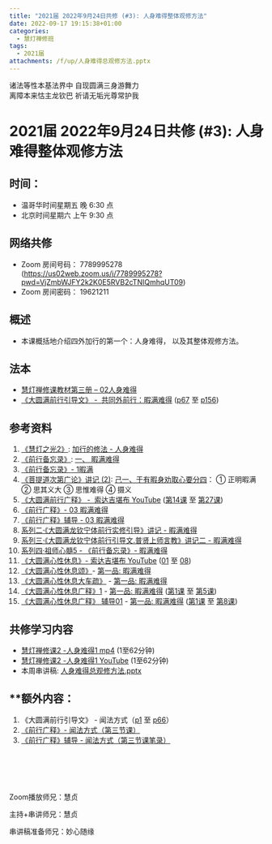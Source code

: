 ```yaml
---
title: "2021届 2022年9月24日共修 (#3): 人身难得整体观修方法"
date: 2022-09-17 19:15:38+01:00
categories:
  - 慧灯禅修班
tags:
  - 2021届
attachments: /f/up/人身难得总观修方法.pptx
---
```

<!--StartFragment-->

诸法等性本基法界中 自现圆满三身游舞力\
离障本来怙主龙钦巴 祈请无垢光尊常护我

# 2021届 2022年9月24日共修 (#3): 人身难得整体观修方法

<!--EndFragment-->

<!--StartFragment-->

## 时间：

* 温哥华时间星期五 晚 6:30 点
* 北京时间星期六 上午 9:30 点

## 网络共修

* Zoom 房间号码： 7789995278 (<https://us02web.zoom.us/j/7789995278?pwd=VjZmbWJFY2k2K0E5RVB2cTNIQmhqUT09>)
* Zoom 房间密码： 19621211

<!--EndFragment-->

<!--StartFragment-->

## 概述

* 本课概括地介绍四外加行的第一个：人身难得， 以及其整体观修方法。

## 法本

* [慧灯禅修课教材第三册 – 02人身难得](https://huidengchanxiu.net/books/b3/3-02/)
* [《大圆满前行引导文》 -  共同外前行：暇满难得](https://huidengchanxiu.net/books/dymqx#%E4%B8%80%E6%9A%87%E6%BB%A1%E9%9A%BE%E5%BE%97) ([p67](https://huidengchanxiu.net/books/dymqx#p67) 至 [p156](https://huidengchanxiu.net/books/dymqx#p156))

## 参考资料

1. [《慧灯之光2》](https://huidengchanxiu.net/refs/hdzg/02): [加行的修法 - 人身难得](https://huidengchanxiu.net/refs/hdzg/02#%E5%8A%A0%E8%A1%8C%E7%9A%84%E4%BF%AE%E6%B3%95------%E4%BA%BA%E8%BA%AB%E9%9A%BE%E5%BE%97)
2. [《前行备忘录》](https://huidengchanxiu.net/refs/qxbwl/): [一、 暇满难得](https://huidengchanxiu.net/refs/qxbwl/#%E4%B8%80-%E6%9A%87%E6%BB%A1%E9%9A%BE%E5%BE%97)
3. [《前行备忘录》- 1暇满](https://huidengchanxiu.net/refs/qxbwl/qxxl4-01xm)
4. [《菩提道次第广论》讲记 (2)](https://huidengchanxiu.net/refs/ptdcdgl/2): [己一、于有暇身劝取心要分四](https://huidengchanxiu.net/refs/ptdcdgl/2#%E5%B7%B1%E4%B8%80%E4%BA%8E%E6%9C%89%E6%9A%87%E8%BA%AB%E5%8A%9D%E5%8F%96%E5%BF%83%E8%A6%81%E5%88%86%E5%9B%9B--%E6%AD%A3%E6%98%8E%E6%9A%87%E6%BB%A1--%E6%80%9D%E5%85%B6%E4%B9%89%E5%A4%A7--%E6%80%9D%E6%83%9F%E9%9A%BE%E5%BE%97--%E6%91%84%E4%B9%89)： ① 正明暇满 ② 思其义大 ③ 思惟难得 ④ 摄义
5. [《大圆满前行广释》 -  索达吉堪布 YouTube](https://www.youtube.com/watch?v=xQwi7FBt7KY&list=PL0ERwy6s1uTeLz5leHEj-VcSWrU6TnVMW) ([第14课](https://www.youtube.com/watch?v=Mo-g0lcK0s4&list=PL0ERwy6s1uTeLz5leHEj-VcSWrU6TnVMW&index=15) 至 [第27课](https://www.youtube.com/watch?v=rk_g_e0zyS8&list=PL0ERwy6s1uTeLz5leHEj-VcSWrU6TnVMW&index=27))
6. [《前行广释》- 03 暇满难得](https://huidengchanxiu.net/refs/qxgs/qxgs-03xm)
7. [《前行广释》辅导 - 03 暇满难得](https://huidengchanxiu.net/refs/qxgs/fudao/qxgsfd-03xm)
8. [系列二·《大圆满龙钦宁体前行实修引导》讲记 - 暇满难得](https://huidengchanxiu.net/refs/xmfw/s2-sxyd1-xmnd)
9. [系列三·《大圆满龙钦宁体前行引导文.普贤上师言教》讲记二 - 暇满难得](https://huidengchanxiu.net/refs/xmfw/s3-ydw2-xmnd)
10. [系列四·祖师心髓5 - 《前行备忘录》- 暇满难得](https://huidengchanxiu.net/refs/xmfw/s4-zsxs5-qxbwl-xmnd)
11. [《大圆满心性休息》- 索达吉堪布 YouTube](https://www.youtube.com/playlist?list=PLAnEIprIVklebrDFUKaC67LssdOO2y87p) ([01](https://www.youtube.com/watch?v=U5dkOcEX8E4&list=PLAnEIprIVklebrDFUKaC67LssdOO2y87p&index=1&t=305s) 至 [08](https://www.youtube.com/watch?v=avfmALAhwl8&list=PLAnEIprIVklebrDFUKaC67LssdOO2y87p&index=8))
12. [《大圆满心性休息颂》](https://huidengchanxiu.net/refs/dymxxxx/dymxxxx)- [第一品: 暇满难得](https://huidengchanxiu.net/refs/dymxxxx/dymxxxx#%E7%AC%AC%E4%B8%80%E5%93%81%E6%9A%87%E6%BB%A1%E9%9A%BE%E5%BE%97) 
13. [《大圆满心性休息大车疏》](https://huidengchanxiu.net/refs/dymxxxx/dymxxxx-dcs) - [第一品: 暇满难得](https://huidengchanxiu.net/refs/dymxxxx/dymxxxx-dcs#%E7%AC%AC%E4%B8%80%E5%93%81-%E6%9A%87%E6%BB%A1%E9%9A%BE%E5%BE%97)
14. [《大圆满心性休息广释》1](https://huidengchanxiu.net/refs/dymxxxx/dymxxxx-gs1) - [第一品: 暇满难得](https://huidengchanxiu.net/refs/dymxxxx/dymxxxx-gs1#%E7%AC%AC%E4%B8%80%E5%93%81-%E6%9A%87%E6%BB%A1%E9%9A%BE%E5%BE%97) ([第1课](https://huidengchanxiu.net/refs/dymxxxx/dymxxxx-gs1#%E7%AC%AC%E4%B8%80%E8%AF%BE) 至 [第5课](https://huidengchanxiu.net/refs/dymxxxx/dymxxxx-gs1#%E7%AC%AC%E4%BA%94%E8%AF%BE))
15. [《大圆满心性休息广释》 辅导01](https://huidengchanxiu.net/refs/dymxxxx/fudao/fd-01) - [第一品: 暇满难得](https://huidengchanxiu.net/refs/dymxxxx/fudao/fd-01#%E7%AC%AC%E4%B8%80%E5%93%81%E6%9A%87%E6%BB%A1%E9%9A%BE%E5%BE%97) ([第1课](https://huidengchanxiu.net/refs/dymxxxx/fudao/fd-01#%E7%AC%AC%E4%B8%80%E8%AF%BE) 至 [第8课](https://huidengchanxiu.net/refs/dymxxxx/fudao/fd-01#%E7%AC%AC%E5%85%AB%E8%AF%BE))

## **共修学习内容**

* [慧灯禅修课2 -人身难得1 mp4](http://huidengchanxiu.net/jmy/%e6%85%a7%e7%81%af%e7%a6%85%e4%bf%ae%e8%af%be/%e6%85%a7%e7%81%af%e7%a6%85%e4%bf%ae%e8%af%be%e7%ac%ac%e4%b8%89%e5%86%8c/02-1%20%e6%85%a7%e7%81%af%e7%a6%85%e4%bf%ae%e8%af%be2%20%e4%ba%ba%e8%ba%ab%e9%9a%be%e5%be%971.mp4) (1至62分钟)
* [慧灯禅修课2 -人身难得1 YouTube](https://www.youtube.com/watch?v=cIW5puf5xbE&list=PLQU9iXcMduTfoo8rKZhj69k-OOas8C1Of&index=2) (1至62分钟)
* 本周串讲稿: [人身难得总观修方法.pptx](/f/up/人身难得总观修方法.pptx)

## \*\*额外内容：

1. 《大圆满前行引导文》 - 闻法方式（[p1](https://huidengchanxiu.net/books/dymqx#p1) 至 [p66](https://huidengchanxiu.net/books/dymqx#p66)）
2. [《前行广释》- 闻法方式（第三节课）](http://huidengchanxiu.net/refs/qxgs/qxgs-02wffs#%E7%AC%AC%E4%B8%89%E8%8A%82%E8%AF%BE)
3. [《前行广释》辅导 - 闻法方式（第三节课笔录）](http://huidengchanxiu.net/refs/qxgs/fudao/qxgsfd-02wffs#%E5%89%8D%E8%A1%8C%E5%B9%BF%E9%87%8A%E7%AC%AC3%E8%AF%BE%E7%AC%94%E5%BD%95)

#       

Zoom播放师兄：慧贞

主持+串讲师兄：慧贞

串讲稿准备师兄：妙心随缘

<!--EndFragment-->